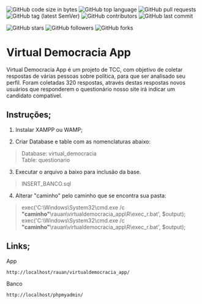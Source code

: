 ![GitHub code size in bytes](https://img.shields.io/github/languages/code-size/rauanisanfelice/virtualdemocracia_app.svg)
![GitHub top language](https://img.shields.io/github/languages/top/rauanisanfelice/virtualdemocracia_app.svg)
![GitHub pull requests](https://img.shields.io/github/issues-pr/rauanisanfelice/virtualdemocracia_app.svg)
![GitHub tag (latest SemVer)](https://img.shields.io/github/tag/rauanisanfelice/virtualdemocracia_app.svg)
![GitHub contributors](https://img.shields.io/github/contributors/rauanisanfelice/virtualdemocracia_app.svg)
![GitHub last commit](https://img.shields.io/github/last-commit/rauanisanfelice/virtualdemocracia_app.svg)

![GitHub stars](https://img.shields.io/github/stars/rauanisanfelice/Python_Treino.svg?style=social)
![GitHub followers](https://img.shields.io/github/followers/rauanisanfelice.svg?style=social)
![GitHub forks](https://img.shields.io/github/forks/rauanisanfelice/Python_Treino.svg?style=social)


# Virtual Democracia App

Virtual Democracia App é um projeto de TCC, com objetivo de coletar respostas de várias pessoas sobre política, para que ser analisado seu perfil. Foram coletadas 320 respostas, através destas respostas novos usuários que responderem o questionário nosso site irá indicar um candidato compatível.

## Instruções;

1. Instalar XAMPP ou WAMP;

2. Criar Database e table com as nomenclaturas abaixo:  
>Database:   virtual_democracia  
Table:      questionario

3. Executar o arquivo a baixo para inclusão da base.
> INSERT_BANCO.sql

4. Alterar "caminho" pelo caminho que se encontra sua pasta:
> exec('C:\Windows\System32\cmd.exe /c **"caminho"**\rauan\virtualdemocracia_app\R\exec_r.bat', $output);  
> exec('C:\Windows\System32\cmd.exe /c **"caminho"**\rauan\virtualdemocracia_app\R\exec_r.bat', $output);


## Links;

App
```
http://localhost/rauan/virtualdemocracia_app/
```

Banco
```
http://localhost/phpmyadmin/
```
